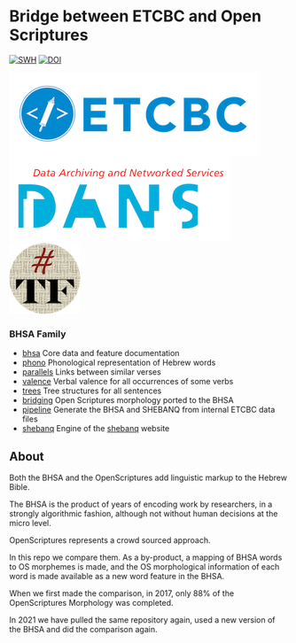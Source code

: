 # Bridge between ETCBC and Open Scriptures

[![SWH](https://archive.softwareheritage.org/badge/origin/https://github.com/ETCBC/bridging/)](https://archive.softwareheritage.org/browse/origin/https://github.com/ETCBC/bridging/)
[![DOI](https://zenodo.org/badge/116673254.svg)](https://zenodo.org/badge/latestdoi/116673254)

[![etcbc](programs/images/etcbc.png)](http://www.etcbc.nl)
[![dans](programs/images/dans.png)](https://dans.knaw.nl/en)
[![tf](programs/images/tf-small.png)](https://annotation.github.io/text-fabric/tf)

### BHSA Family

* [bhsa](https://github.com/etcbc/bhsa) Core data and feature documentation
* [phono](https://github.com/etcbc/phono) Phonological representation of Hebrew words
* [parallels](https://github.com/etcbc/parallels) Links between similar verses
* [valence](https://github.com/etcbc/valence) Verbal valence for all occurrences
  of some verbs
* [trees](https://github.com/etcbc/trees) Tree structures for all sentences
* [bridging](https://github.com/etcbc/bridging) Open Scriptures morphology
  ported to the BHSA
* [pipeline](https://github.com/etcbc/pipeline) Generate the BHSA and SHEBANQ
  from internal ETCBC data files
* [shebanq](https://github.com/etcbc/shebanq) Engine of the
  [shebanq](https://shebanq.ancient-data.org) website

## About

Both the BHSA and the OpenScriptures add linguistic markup to the Hebrew Bible.

The BHSA is the product of years of encoding work by researchers,
in a strongly algorithmic fashion,
although not without human decisions at the micro level.

OpenScriptures represents a crowd sourced approach.

In this repo we compare them.
As a by-product, a mapping of BHSA words to OS morphemes is made,
and the OS morphological information of each word is made available
as a new word feature in the BHSA.

When we first made the comparison, in 2017,
only 88% of the OpenScriptures Morphology was completed.

In 2021 we have pulled the same repository again, used a new version of the BHSA
and did the comparison again.

